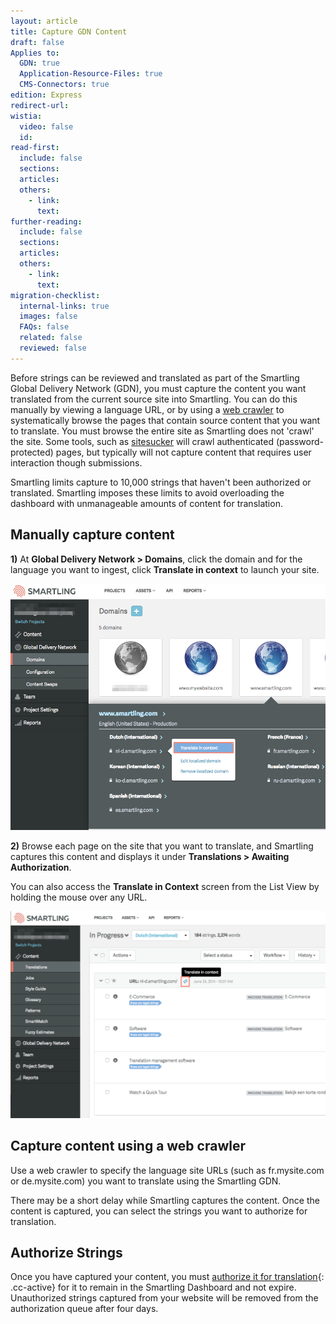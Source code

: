 ```yaml
---
layout: article
title: Capture GDN Content
draft: false
Applies to:
  GDN: true
  Application-Resource-Files: true
  CMS-Connectors: true
edition: Express
redirect-url:
wistia:
  video: false
  id:
read-first:
  include: false
  sections:
  articles:
  others:
    - link:
      text:
further-reading:
  include: false
  sections:
  articles:
  others:
    - link:
      text:
migration-checklist:
  internal-links: true
  images: false
  FAQs: false
  related: false
  reviewed: false
---
```



Before strings can be reviewed and translated as part of the Smartling Global Delivery Network (GDN), you must capture the content you want translated from the current source site into Smartling. You can do this manually by viewing a language URL, or by using a [web crawler](http://en.wikipedia.org/wiki/Web_crawler) to systematically browse the pages that contain source content that you want to translate. You must browse the entire site as Smartling does not 'crawl' the site. Some tools, such as [sitesucker](http://sitesucker.us/mac/mac.html) will crawl authenticated (password-protected) pages, but typically will not capture content that requires user interaction though submissions.

Smartling limits capture to 10,000 strings that haven't been authorized or translated. Smartling imposes these limits to avoid overloading the dashboard with unmanageable amounts of content for translation.

## Manually capture content

**1)** At **Global Delivery Network &gt; Domains**, click the domain and for the language you want to ingest, click **Translate in context** to launch your site.

![large](/uploads/versions/smartling___manage_domains-2---x----897-702x---.png)

**2)** Browse each page on the site that you want to translate, and Smartling captures this content and displays it under **Translations &gt; Awaiting Authorization**.

<div class="info">
You can also access the <strong>Translate in Context</strong> screen from the List View by holding the mouse over any URL.
</div>

![](/uploads/versions/smartling___translations_management_and_json_-_smartling_developer_documentation---x----1018-668x---.png)

## Capture content using a web crawler

Use a web crawler to specify the language site URLs (such as fr.mysite.com or de.mysite.com) you want to translate using the Smartling GDN.

There may be a short delay while Smartling captures the content. Once the content is captured, you can select the strings you want to authorize for translation.

## Authorize Strings

Once you have captured your content, you must [authorize it for translation](/support/articles/authorize-content-from-the-list-view/){: .cc-active} for it to remain in the Smartling Dashboard and not expire. Unauthorized strings captured from your website will be removed from the authorization queue after four days.